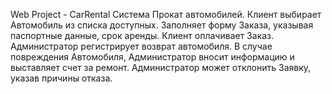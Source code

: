 Web Project - CarRental
 Система Прокат автомобилей. Клиент выбирает Автомобиль из списка доступных. 
Заполняет форму Заказа, указывая паспортные данные, срок аренды. Клиент оплачивает 
Заказ. Администратор регистрирует возврат автомобиля. В случае повреждения 
Автомобиля, Администратор вносит информацию и выставляет счет за ремонт. 
Администратор может отклонить Заявку, указав причины отказа. 
